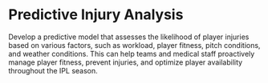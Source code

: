 # Predictive Injury Analysis

Develop a predictive model that assesses the likelihood of player injuries based on various factors, such as workload, player fitness, pitch conditions, and weather conditions. This can help teams and medical staff proactively manage player fitness, prevent injuries, and optimize player availability throughout the IPL season.
